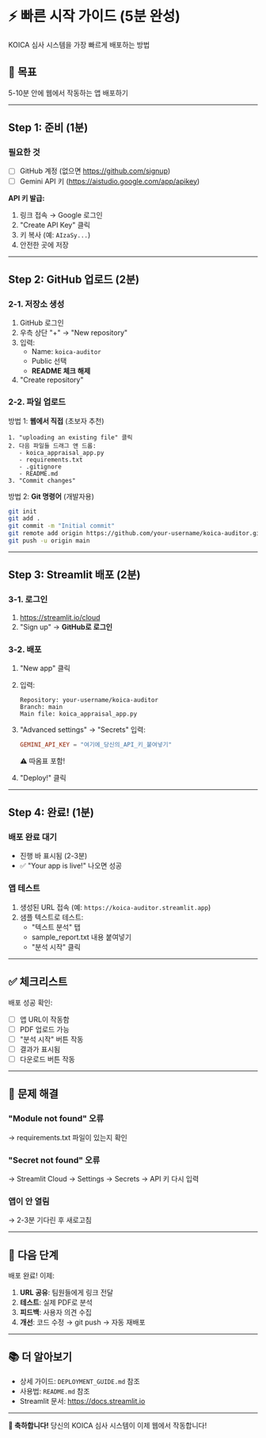 # ⚡ 빠른 시작 가이드 (5분 완성)

KOICA 심사 시스템을 가장 빠르게 배포하는 방법

## 🎯 목표
5-10분 안에 웹에서 작동하는 앱 배포하기

---

## Step 1: 준비 (1분)

### 필요한 것
- [ ] GitHub 계정 (없으면 https://github.com/signup)
- [ ] Gemini API 키 (https://aistudio.google.com/app/apikey)

**API 키 발급:**
1. 링크 접속 → Google 로그인
2. "Create API Key" 클릭
3. 키 복사 (예: `AIzaSy...`)
4. 안전한 곳에 저장

---

## Step 2: GitHub 업로드 (2분)

### 2-1. 저장소 생성
1. GitHub 로그인
2. 우측 상단 "+" → "New repository"
3. 입력:
   - Name: `koica-auditor`
   - Public 선택
   - **README 체크 해제**
4. "Create repository"

### 2-2. 파일 업로드
방법 1: **웹에서 직접** (초보자 추천)
```
1. "uploading an existing file" 클릭
2. 다음 파일들 드래그 앤 드롭:
   - koica_appraisal_app.py
   - requirements.txt
   - .gitignore
   - README.md
3. "Commit changes"
```

방법 2: **Git 명령어** (개발자용)
```bash
git init
git add .
git commit -m "Initial commit"
git remote add origin https://github.com/your-username/koica-auditor.git
git push -u origin main
```

---

## Step 3: Streamlit 배포 (2분)

### 3-1. 로그인
1. https://streamlit.io/cloud
2. "Sign up" → **GitHub로 로그인**

### 3-2. 배포
1. "New app" 클릭
2. 입력:
   ```
   Repository: your-username/koica-auditor
   Branch: main
   Main file: koica_appraisal_app.py
   ```
3. "Advanced settings" → "Secrets" 입력:
   ```toml
   GEMINI_API_KEY = "여기에_당신의_API_키_붙여넣기"
   ```
   ⚠️ 따옴표 포함!

4. "Deploy!" 클릭

---

## Step 4: 완료! (1분)

### 배포 완료 대기
- 진행 바 표시됨 (2-3분)
- ✅ "Your app is live!" 나오면 성공

### 앱 테스트
1. 생성된 URL 접속 (예: `https://koica-auditor.streamlit.app`)
2. 샘플 텍스트로 테스트:
   - "텍스트 분석" 탭
   - sample_report.txt 내용 붙여넣기
   - "분석 시작" 클릭

---

## ✅ 체크리스트

배포 성공 확인:
- [ ] 앱 URL이 작동함
- [ ] PDF 업로드 가능
- [ ] "분석 시작" 버튼 작동
- [ ] 결과가 표시됨
- [ ] 다운로드 버튼 작동

---

## 🔧 문제 해결

### "Module not found" 오류
→ requirements.txt 파일이 있는지 확인

### "Secret not found" 오류
→ Streamlit Cloud → Settings → Secrets → API 키 다시 입력

### 앱이 안 열림
→ 2-3분 기다린 후 새로고침

---

## 🎉 다음 단계

배포 완료! 이제:
1. **URL 공유**: 팀원들에게 링크 전달
2. **테스트**: 실제 PDF로 분석
3. **피드백**: 사용자 의견 수집
4. **개선**: 코드 수정 → git push → 자동 재배포

---

## 📚 더 알아보기

- 상세 가이드: `DEPLOYMENT_GUIDE.md` 참조
- 사용법: `README.md` 참조
- Streamlit 문서: https://docs.streamlit.io

---

**🎊 축하합니다!**
당신의 KOICA 심사 시스템이 이제 웹에서 작동합니다!
